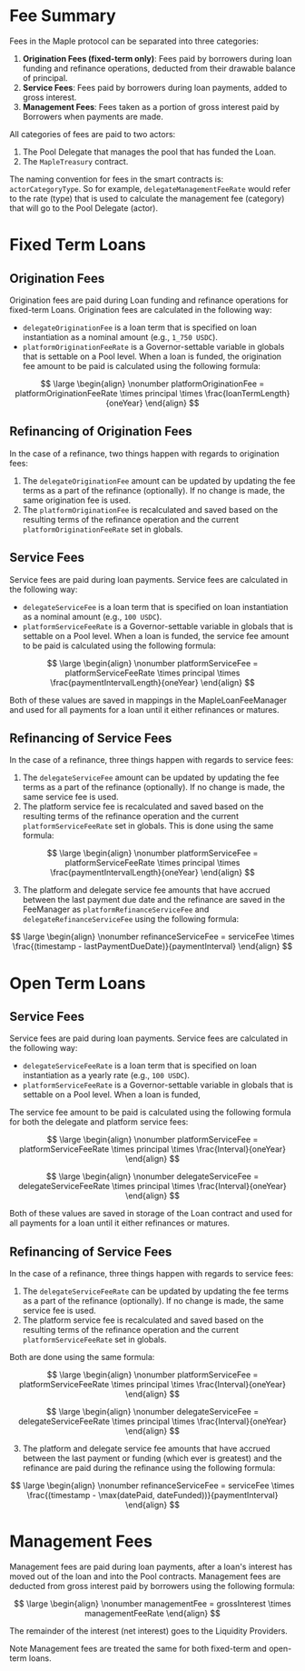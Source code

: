 # Fee Summary
Fees in the Maple protocol can be separated into three categories:
1. **Origination Fees (fixed-term only)**: Fees paid by borrowers during loan funding and refinance operations, deducted from their drawable balance of principal.
2. **Service Fees**: Fees paid by borrowers during loan payments, added to gross interest.
3. **Management Fees**: Fees taken as a portion of gross interest paid by Borrowers when payments are made.

All categories of fees are paid to two actors:
1. The Pool Delegate that manages the pool that has funded the Loan.
2. The `MapleTreasury` contract.

The naming convention for fees in the smart contracts is: `actorCategoryType`. So for example, `delegateManagementFeeRate` would refer to the rate (type) that is used to calculate the management fee (category) that will go to the Pool Delegate (actor).

# Fixed Term Loans

## Origination Fees

Origination fees are paid during Loan funding and refinance operations for fixed-term Loans. Origination fees are calculated in the following way:
- `delegateOriginationFee` is a loan term that is specified on loan instantiation as a nominal amount (e.g., `1_750 USDC`).
- `platformOriginationFeeRate` is a Governor-settable variable in globals that is settable on a Pool level. When a loan is funded, the origination fee amount to be paid is calculated using the following formula:



$$
\large
\begin{align}
\nonumber platformOriginationFee = platformOriginationFeeRate \times principal \times \frac{loanTermLength}{oneYear}
\end{align}
$$



## Refinancing of Origination Fees

In the case of a refinance, two things happen with regards to origination fees:
1. The `delegateOriginationFee` amount can be updated by updating the fee terms as a part of the refinance (optionally). If no change is made, the same origination fee is used.
2. The `platformOriginationFee` is recalculated and saved based on the resulting terms of the refinance operation and the current `platformOriginationFeeRate` set in globals.

## Service Fees

Service fees are paid during loan payments. Service fees are calculated in the following way:
- `delegateServiceFee` is a loan term that is specified on loan instantiation as a nominal amount (e.g., `100 USDC`).
- `platformServiceFeeRate` is a Governor-settable variable in globals that is settable on a Pool level. When a loan is funded, the service fee amount to be paid is calculated using the following formula:



$$
\large
\begin{align}
\nonumber platformServiceFee = platformServiceFeeRate \times principal \times \frac{paymentIntervalLength}{oneYear}
\end{align}
$$



Both of these values are saved in mappings in the MapleLoanFeeManager and used for all payments for a loan until it either refinances or matures.

## Refinancing of Service Fees

In the case of a refinance, three things happen with regards to service fees:
1. The `delegateServiceFee` amount can be updated by updating the fee terms as a part of the refinance (optionally). If no change is made, the same service fee is used.
2. The platform service fee is recalculated and saved based on the resulting terms of the refinance operation and the current `platformServiceFeeRate` set in globals. This is done using the same formula:



$$
\large
\begin{align}
\nonumber platformServiceFee = platformServiceFeeRate \times principal \times \frac{paymentIntervalLength}{oneYear}
\end{align}
$$



3. The platform and delegate service fee amounts that have accrued between the last payment due date and the refinance are saved in the FeeManager as `platformRefinanceServiceFee` and `delegateRefinanceServiceFee` using the following formula:



$$
\large
\begin{align}
\nonumber refinanceServiceFee = serviceFee \times \frac{(timestamp - lastPaymentDueDate)}{paymentInterval}
\end{align}
$$

# Open Term Loans

## Service Fees

Service fees are paid during loan payments. Service fees are calculated in the following way:
- `delegateServiceFeeRate` is a loan term that is specified on loan instantiation as a yearly rate (e.g., `100 USDC`).
- `platformServiceFeeRate` is a Governor-settable variable in globals that is settable on a Pool level. When a loan is funded,

The service fee amount to be paid is calculated using the following formula for both the delegate and platform service fees:

$$
\large
\begin{align}
\nonumber platformServiceFee = platformServiceFeeRate \times principal \times \frac{Interval}{oneYear}
\end{align}
$$

$$
\large
\begin{align}
\nonumber delegateServiceFee = delegateServiceFeeRate \times principal \times \frac{Interval}{oneYear}
\end{align}
$$

Both of these values are saved in storage of the Loan contract and used for all payments for a loan until it either refinances or matures.

## Refinancing of Service Fees

In the case of a refinance, three things happen with regards to service fees:
1. The `delegateServiceFeeRate` can be updated by updating the fee terms as a part of the refinance (optionally). If no change is made, the same service fee is used.
2. The platform service fee is recalculated and saved based on the resulting terms of the refinance operation and the current `platformServiceFeeRate` set in globals.

Both are done using the same formula:

$$
\large
\begin{align}
\nonumber platformServiceFee = platformServiceFeeRate \times principal \times \frac{Interval}{oneYear}
\end{align}
$$

$$
\large
\begin{align}
\nonumber delegateServiceFee = delegateServiceFeeRate \times principal \times \frac{Interval}{oneYear}
\end{align}
$$


3. The platform and delegate service fee amounts that have accrued between the last payment or funding (which ever is greatest) and the refinance are paid during the refinance using the following formula:


$$
\large
\begin{align}
\nonumber refinanceServiceFee = serviceFee \times \frac{(timestamp - \max(datePaid, dateFunded))}{paymentInterval}
\end{align}
$$



# Management Fees

Management fees are paid during loan payments, after a loan's interest has moved out of the loan and into the Pool contracts. Management fees are deducted from gross interest paid by borrowers using the following formula:



$$
\large
\begin{align}
\nonumber managementFee = grossInterest \times managementFeeRate
\end{align}
$$



The remainder of the interest (net interest) goes to the Liquidity Providers.

Note Management fees are treated the same for both fixed-term and open-term loans.

